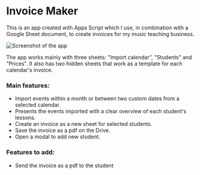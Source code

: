 # Invoice Maker

This is an app created with Apps Script which I use, in combination with a Google Sheet document, to create invoices for my music teaching business.

![Screenshot of the app](https://hakons-public-bucket.s3.eu-central-1.amazonaws.com/invoicemaker_screenshot.png)

The app works mainly with three sheets: "Import calendar", "Students" and "Prices". It also has two hidden sheets that work as a template for each calendar's invoice.

### Main features: ###
* Import events within a month or between two custom dates from a selected calendar.
* Presents the events imported with a clear overview of each student's lessons.
* Create an invoice as a new sheet for selected students.
* Save the invoice as a pdf on the Drive.
* Open a modal to add new student.

### Features to add: ###
* Send the invoice as a pdf to the student
